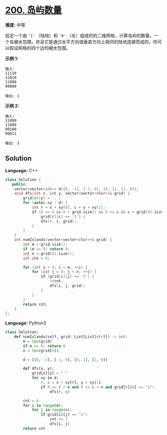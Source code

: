 # [200. 岛屿数量](https://leetcode-cn.com/problems/number-of-islands/)

**难度:** 中等

给定一个由 `'1'` （陆地）和 `'0'` （水）组成的的二维网格，计算岛屿的数量。一个岛被水包围，并且它是通过水平方向或垂直方向上相邻的陆地连接而成的。你可以假设网格的四个边均被水包围。

 **示例 1:** 

```
输入:
11110
11010
11000
00000

输出: 1
```

 **示例 2:** 

```
输入:
11000
11000
00100
00011

输出: 3
```

## Solution


**Language:** C++
```C++
class Solution {
   public:
    vector<vector<int>> d{{0, -1}, {-1, 0}, {0, 1}, {1, 0}};
    void dfs(int x, int y, vector<vector<char>>& grid) {
        grid[x][y] = '.';
        for (auto& xy : d) {
            int r = x + xy[0], c = y + xy[1];
            if (0 <= r && r < grid.size() && 0 <= c && c < grid[0].size() &&
                grid[r][c] == '1') {
                dfs(r, c, grid);
            }
        }
    }
    int numIslands(vector<vector<char>>& grid) {
        int m = grid.size();
        if (m == 0) return 0;
        int n = grid[0].size();
        int cnt = 0;

        for (int i = 0; i < m; ++i) {
            for (int j = 0; j < n; ++j) {
                if (grid[i][j] == '1') {
                    ++cnt;
                    dfs(i, j, grid);
                }
            }
        }
        return cnt;
    }
};

```

**Language:** Python3
```Python
class Solution:
    def numIslands(self, grid: List[List[str]]) -> int:
        m = len(grid)
        if m == 0: return 0
        n = len(grid[0])

        d = [[0, -1], [-1, 0], [0, 1], [1, 0]]

        def dfs(x, y):
            grid[x][y] = "."
            for xy in d:
                r, c = x + xy[0], y + xy[1]
                if 0 <= r < m and 0 <= c < n and grid[r][c] == "1":
                    dfs(r, c)

        cnt = 0
        for i in range(m):
            for j in range(n):
                if grid[i][j] == "1":
                    cnt += 1
                    dfs(i, j)
        return cnt

```